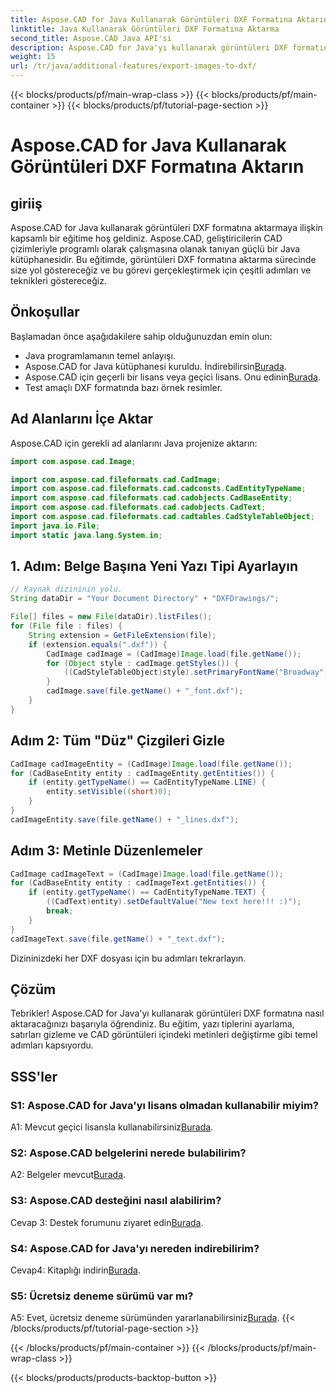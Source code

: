 ```yaml
---
title: Aspose.CAD for Java Kullanarak Görüntüleri DXF Formatına Aktarın
linktitle: Java Kullanarak Görüntüleri DXF Formatına Aktarma
second_title: Aspose.CAD Java API'si
description: Aspose.CAD for Java'yı kullanarak görüntüleri DXF formatına aktarmanın kusursuz sürecini keşfedin. Adım adım kılavuz, SSS ve daha fazlası.
weight: 15
url: /tr/java/additional-features/export-images-to-dxf/
---
```


{{< blocks/products/pf/main-wrap-class >}}
{{< blocks/products/pf/main-container >}}
{{< blocks/products/pf/tutorial-page-section >}}

# Aspose.CAD for Java Kullanarak Görüntüleri DXF Formatına Aktarın

## giriiş

Aspose.CAD for Java kullanarak görüntüleri DXF formatına aktarmaya ilişkin kapsamlı bir eğitime hoş geldiniz. Aspose.CAD, geliştiricilerin CAD çizimleriyle programlı olarak çalışmasına olanak tanıyan güçlü bir Java kütüphanesidir. Bu eğitimde, görüntüleri DXF formatına aktarma sürecinde size yol göstereceğiz ve bu görevi gerçekleştirmek için çeşitli adımları ve teknikleri göstereceğiz.

## Önkoşullar

Başlamadan önce aşağıdakilere sahip olduğunuzdan emin olun:

- Java programlamanın temel anlayışı.
-  Aspose.CAD for Java kütüphanesi kuruldu. İndirebilirsin[Burada](https://releases.aspose.com/cad/java/).
- Aspose.CAD için geçerli bir lisans veya geçici lisans. Onu edinin[Burada](https://purchase.aspose.com/temporary-license/).
- Test amaçlı DXF formatında bazı örnek resimler.

## Ad Alanlarını İçe Aktar

Aspose.CAD için gerekli ad alanlarını Java projenize aktarın:

```java
import com.aspose.cad.Image;

import com.aspose.cad.fileformats.cad.CadImage;
import com.aspose.cad.fileformats.cad.cadconsts.CadEntityTypeName;
import com.aspose.cad.fileformats.cad.cadobjects.CadBaseEntity;
import com.aspose.cad.fileformats.cad.cadobjects.CadText;
import com.aspose.cad.fileformats.cad.cadtables.CadStyleTableObject;
import java.io.File;
import static java.lang.System.in;
```

## 1. Adım: Belge Başına Yeni Yazı Tipi Ayarlayın

```java
// Kaynak dizininin yolu.
String dataDir = "Your Document Directory" + "DXFDrawings/";

File[] files = new File(dataDir).listFiles();
for (File file : files) {
    String extension = GetFileExtension(file);
    if (extension.equals(".dxf")) {
        CadImage cadImage = (CadImage)Image.load(file.getName());
        for (Object style : cadImage.getStyles()) {
            ((CadStyleTableObject)style).setPrimaryFontName("Broadway");
        }
        cadImage.save(file.getName() + "_font.dxf");
    }
}
```

## Adım 2: Tüm "Düz" Çizgileri Gizle

```java
CadImage cadImageEntity = (CadImage)Image.load(file.getName());
for (CadBaseEntity entity : cadImageEntity.getEntities()) {
    if (entity.getTypeName() == CadEntityTypeName.LINE) {
        entity.setVisible((short)0);
    }
}
cadImageEntity.save(file.getName() + "_lines.dxf");
```

## Adım 3: Metinle Düzenlemeler

```java
CadImage cadImageText = (CadImage)Image.load(file.getName());
for (CadBaseEntity entity : cadImageText.getEntities()) {
    if (entity.getTypeName() == CadEntityTypeName.TEXT) {
        ((CadText)entity).setDefaultValue("New text here!!! :)");
        break;
    }
}
cadImageText.save(file.getName() + "_text.dxf");
```

Dizininizdeki her DXF dosyası için bu adımları tekrarlayın.

## Çözüm

Tebrikler! Aspose.CAD for Java'yı kullanarak görüntüleri DXF formatına nasıl aktaracağınızı başarıyla öğrendiniz. Bu eğitim, yazı tiplerini ayarlama, satırları gizleme ve CAD görüntüleri içindeki metinleri değiştirme gibi temel adımları kapsıyordu.

## SSS'ler

### S1: Aspose.CAD for Java'yı lisans olmadan kullanabilir miyim?

 A1: Mevcut geçici lisansla kullanabilirsiniz[Burada](https://purchase.aspose.com/temporary-license/).

### S2: Aspose.CAD belgelerini nerede bulabilirim?

 A2: Belgeler mevcut[Burada](https://reference.aspose.com/cad/java/).

### S3: Aspose.CAD desteğini nasıl alabilirim?

 Cevap 3: Destek forumunu ziyaret edin[Burada](https://forum.aspose.com/c/cad/19).

### S4: Aspose.CAD for Java'yı nereden indirebilirim?

 Cevap4: Kitaplığı indirin[Burada](https://releases.aspose.com/cad/java/).

### S5: Ücretsiz deneme sürümü var mı?

 A5: Evet, ücretsiz deneme sürümünden yararlanabilirsiniz[Burada](https://releases.aspose.com/).
{{< /blocks/products/pf/tutorial-page-section >}}

{{< /blocks/products/pf/main-container >}}
{{< /blocks/products/pf/main-wrap-class >}}

{{< blocks/products/products-backtop-button >}}
